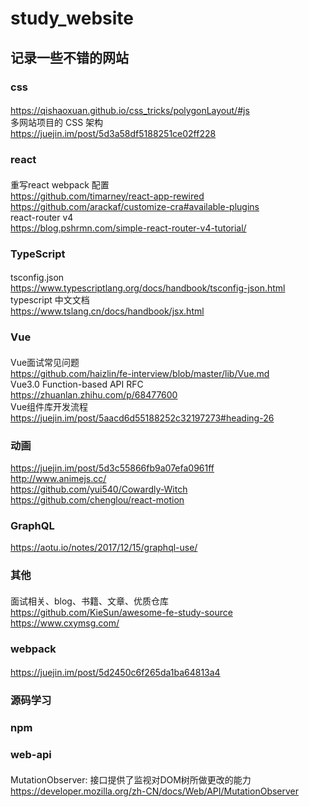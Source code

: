 # study_website 
## 记录一些不错的网站 
 ### css  
 ####
 https://qishaoxuan.github.io/css_tricks/polygonLayout/#js  
 多网站项目的 CSS 架构  
 https://juejin.im/post/5d3a58df5188251ce02ff228
 ### react
 ####
 重写react webpack 配置  
 https://github.com/timarney/react-app-rewired  
 https://github.com/arackaf/customize-cra#available-plugins  
 react-router v4  
 https://blog.pshrmn.com/simple-react-router-v4-tutorial/  
 ### TypeScript
 ####
 tsconfig.json  
 https://www.typescriptlang.org/docs/handbook/tsconfig-json.html  
 typescript 中文文档  
 https://www.tslang.cn/docs/handbook/jsx.html  
 ### Vue
 ####  
 Vue面试常见问题  
 https://github.com/haizlin/fe-interview/blob/master/lib/Vue.md  
 Vue3.0 Function-based API RFC  
 https://zhuanlan.zhihu.com/p/68477600  
 Vue组件库开发流程 
 https://juejin.im/post/5aacd6d55188252c32197273#heading-26
 ### 动画  
 https://juejin.im/post/5d3c55866fb9a07efa0961ff  
 http://www.animejs.cc/  
 https://github.com/yui540/Cowardly-Witch  
 https://github.com/chenglou/react-motion
 ### GraphQL  
 https://aotu.io/notes/2017/12/15/graphql-use/  
 ### 其他  
 ####  
 面试相关、blog、书籍、文章、优质仓库  
 https://github.com/KieSun/awesome-fe-study-source  
 https://www.cxymsg.com/  
 ### webpack  
 ####
 https://juejin.im/post/5d2450c6f265da1ba64813a4  
 ### 源码学习  
 ### npm  
 ### web-api  
 ####  
 MutationObserver: 接口提供了监视对DOM树所做更改的能力  
 https://developer.mozilla.org/zh-CN/docs/Web/API/MutationObserver  

 

